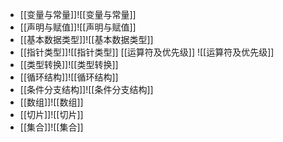 *  [[变量与常量]]![[变量与常量]]
*  [[声明与赋值]]![[声明与赋值]]
*  [[基本数据类型]]![[基本数据类型]]
* [[指针类型]]![[指针类型]]
[[运算符及优先级]]
![[运算符及优先级]]
* [[类型转换]]![[类型转换]]
* [[循环结构]]![[循环结构]]
* [[条件分支结构]]![[条件分支结构]]
* [[数组]]![[数组]]
* [[切片]]![[切片]]
* [[集合]]![[集合]]